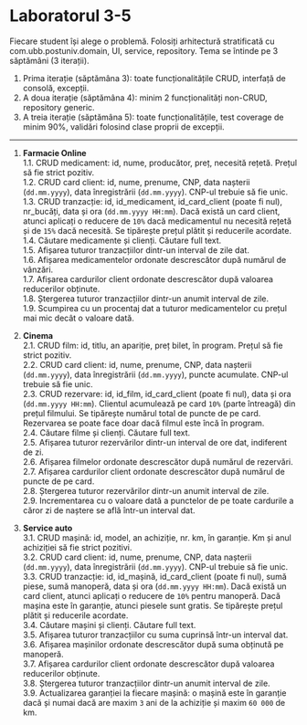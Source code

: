 # Laboratorul 3-5

Fiecare student își alege o problemă. Folosiți arhitectură stratificată cu com.ubb.postuniv.domain, UI, service, repository. Tema se întinde pe 3 săptămâni (3 iterații).

1. Prima iterație (săptămâna 3): toate funcționalitățile CRUD, interfață de consolă, excepții. 
2. A doua iterație (săptămâna 4): minim 2 funcționalități non-CRUD, repository generic.
3. A treia iterație (săptămâna 5): toate funcționalitățile, test coverage de minim 90%, validări folosind clase proprii de excepții.  

---

1. **Farmacie Online**   
    1.1. CRUD medicament: id, nume, producător, preț, necesită rețetă. Prețul să fie strict pozitiv.  
    1.2. CRUD card client: id, nume, prenume, CNP, data nașterii (`dd.mm.yyyy`), data înregistrării (`dd.mm.yyyy`). CNP-ul trebuie să fie unic.  
    1.3. CRUD tranzacție:  id, id_medicament, id_card_client (poate fi nul), nr_bucăți, data și ora (`dd.mm.yyyy HH:mm`). Dacă există un card client, atunci aplicați o reducere de `10%` dacă medicamentul nu necesită rețetă și de `15%` dacă necesită. Se tipărește prețul plătit și reducerile acordate.  
    1.4. Căutare medicamente și clienți. Căutare full text.  
    1.5. Afișarea tuturor tranzacțiilor dintr-un interval de zile dat.  
    1.6. Afișarea medicamentelor ordonate descrescător după numărul de vânzări.  
    1.7. Afișarea cardurilor client ordonate descrescător după valoarea reducerilor obținute.  
    1.8. Ștergerea tuturor tranzacțiilor dintr-un anumit interval de zile.  
    1.9. Scumpirea cu un procentaj dat a tuturor medicamentelor cu prețul mai mic decât o valoare dată.  


2. **Cinema**   
    2.1. CRUD film: id, titlu, an apariție, preț bilet, în program. Prețul să fie strict pozitiv.  
    2.2. CRUD card client: id, nume, prenume, CNP, data nașterii (`dd.mm.yyyy`), data înregistrării (`dd.mm.yyyy`), puncte acumulate. CNP-ul trebuie să fie unic.  
    2.3. CRUD rezervare: id, id_film, id_card_client (poate fi nul), data și ora (`dd.mm.yyyy HH:mm`). Clientul acumulează pe card `10%` (parte întreagă) din prețul filmului. Se tipărește numărul total de puncte de pe card. Rezervarea se poate face doar dacă filmul este încă în program.  
    2.4. Căutare filme și clienți. Căutare full text.  
    2.5. Afișarea tuturor rezervărilor dintr-un interval de ore dat, indiferent de zi.  
    2.6. Afișarea filmelor ordonate descrescător după numărul de rezervări.  
    2.7. Afișarea cardurilor client ordonate descrescător după numărul de puncte de pe card.  
    2.8. Ștergerea tuturor rezervărilor dintr-un anumit interval de zile.  
    2.9. Incrementarea cu o valoare dată a punctelor de pe toate cardurile a căror zi de naștere se află într-un interval dat.   


3. **Service auto**  
    3.1. CRUD mașină: id, model, an achiziție, nr. km, în garanție. Km și anul achiziției să fie strict pozitivi.  
    3.2. CRUD card client: id, nume, prenume, CNP, data nașterii (`dd.mm.yyyy`), data înregistrării (`dd.mm.yyyy`). CNP-ul trebuie să fie unic.  
    3.3. CRUD tranzacție:  id, id_mașină, id_card_client (poate fi nul), sumă piese, sumă manoperă, data și ora (`dd.mm.yyyy HH:mm`). Dacă există un card client, atunci aplicați o reducere de `10%` pentru manoperă. Dacă mașina este în garanție, atunci piesele sunt gratis. Se tipărește prețul plătit și reducerile acordate.  
    3.4. Căutare mașini și clienți. Căutare full text.  
    3.5. Afișarea tuturor tranzacțiilor cu suma cuprinsă într-un interval dat.  
    3.6. Afișarea mașinilor  ordonate descrescător după suma obținută pe manoperă.  
    3.7. Afișarea cardurilor client ordonate descrescător după valoarea reducerilor obținute.  
    3.8. Ștergerea tuturor tranzacțiilor dintr-un anumit interval de zile.  
    3.9. Actualizarea garanției la fiecare mașină: o mașină este în garanție dacă și numai dacă are maxim `3` ani de la achiziție și maxim `60 000` de km.  

